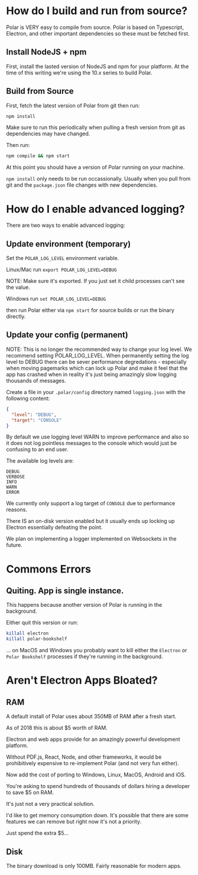 
# How do I build and run from source?

Polar is VERY easy to compile from source.  Polar is based on Typescript, Electron, 
and other important dependencies so these must be fetched first.  

## Install NodeJS + npm

First, install the lasted version of NodeJS and npm for your platform.  At the
time of this writing we're using the 10.x series to build Polar.

## Build from Source

First, fetch the latest version of Polar from git then run:

```bash
npm install
```

Make sure to run this periodically when pulling a fresh version from git as 
dependencies may have changed.

Then run:

```bash
npm compile && npm start
```

At this point you should have a version of Polar running on your machine.

```npm install``` only needs to be run occassionally.  Usually when you pull 
from git and the ```package.json``` file changes with new dependencies.  

# How do I enable advanced logging?

There are two ways to enable advanced logging:

## Update environment (temporary)

Set the ```POLAR_LOG_LEVEL``` environment variable.

Linux/Mac run ```export POLAR_LOG_LEVEL=DEBUG```

NOTE: Make sure it's exported. If you just set it child processes can't see the value.

Windows run ```set POLAR_LOG_LEVEL=DEBUG``` 

then run Polar either via ```npm start``` for source builds or run the binary
directly.

## Update your config (permanent)

NOTE: This is no longer the recommended way to change your log level. We 
recommend setting POLAR_LOG_LEVEL.  When permanently setting the log level to
DEBUG there can be sever performance degredations - especially when moving 
pagemarks which can lock up Polar and make it feel that the app has crashed when
in reality it's just being amazingly slow logging thousands of messages.

Create a file in your ```.polar/config``` directory named ```logging.json``` 
with the following content:

```json
{
  "level": "DEBUG",
  "target": "CONSOLE"
} 
```

By default we use logging level WARN to improve performance and also so it does
not log pointless messages to the console which would just be confusing to an
end user.

The available log levels are:

```text
DEBUG
VERBOSE
INFO
WARN
ERROR
```

We currently only support a log target of ```CONSOLE``` due to performance reasons.

There IS an on-disk version enabled but it usually ends up locking up Electron
essentially defeating the point.  

We plan on implementing a logger implemented on Websockets in the future.

# Commons Errors

## Quiting.  App is single instance.

This happens because another version of Polar is running in the background.

Either quit this version or run:

```bash
killall electron
killall polar-bookshelf
``` 

... on MacOS and Windows you probably want to kill either the ```Electron``` or 
```Polar Bookshelf``` processes if they're running in the background.

# Aren't Electron Apps Bloated?

## RAM

A default install of Polar uses about 350MB of RAM after a fresh start.

As of 2018 this is about $5 worth of RAM.

Electron and web apps provide for an amazingly powerful development platform.

Without PDF.js, React, Node, and other frameworks, it would be prohibitively 
expensive to re-implement Polar (and not very fun either).

Now add the cost of porting to Windows, Linux, MacOS, Android and iOS.  

You're asking to spend hundreds of thousands of dollars hiring a developer to 
save $5 on RAM.

It's just not a very practical solution.

I'd like to get memory consumption down. It's possible that there are some 
features we can remove but right now it's not a priority.

Just spend the extra $5...
 
## Disk 

The binary download is only 100MB. Fairly reasonable for modern apps.
